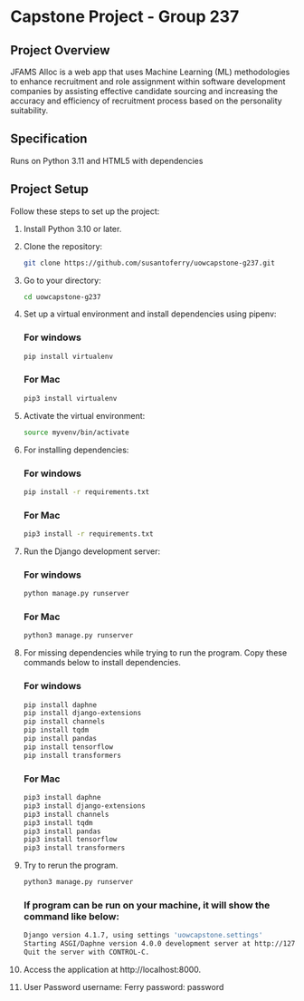 # Capstone Project - Group 237

## Project Overview

JFAMS Alloc is a web app that uses Machine Learning (ML) methodologies to enhance recruitment and role assignment within software development companies by assisting effective candidate sourcing and increasing the accuracy and efficiency of recruitment process based on the personality suitability.

## Specification
Runs on Python 3.11 and HTML5 with dependencies

## Project Setup

Follow these steps to set up the project:

1. Install Python 3.10 or later.

2. Clone the repository:

   ```bash
   git clone https://github.com/susantoferry/uowcapstone-g237.git
   
3. Go to your directory:
   
   ```bash
   cd uowcapstone-g237
   
4. Set up a virtual environment and install dependencies using pipenv:
   
    ### For windows
    ```bash
    pip install virtualenv
    ```

    ### For Mac
    ```bash
    pip3 install virtualenv
    ```   
   
5. Activate the virtual environment:
   
    ```bash
    source myvenv/bin/activate
    ```

6. For installing dependencies:

    ### For windows
    ```bash
    pip install -r requirements.txt
    ```

    ### For Mac
    ```bash
    pip3 install -r requirements.txt
    ```       
   
7. Run the Django development server:

   ### For windows
    ```bash
    python manage.py runserver
    ```

    ### For Mac
    ```bash
    python3 manage.py runserver
    ```    

8. For missing dependencies while trying to run the program. Copy these commands below to install dependencies.

    ### For windows
    ```bash
    pip install daphne
    pip install django-extensions
    pip install channels
    pip install tqdm
    pip install pandas
    pip install tensorflow
    pip install transformers
    ```

    ### For Mac
    ```bash
    pip3 install daphne
    pip3 install django-extensions
    pip3 install channels
    pip3 install tqdm
    pip3 install pandas
    pip3 install tensorflow
    pip3 install transformers
    ```   

9. Try to rerun the program.

    ```bash
    python3 manage.py runserver
    ```

    ### If program can be run on your machine, it will show the command like below:
    ```bash
    Django version 4.1.7, using settings 'uowcapstone.settings'
    Starting ASGI/Daphne version 4.0.0 development server at http://127.0.0.1:8000/
    Quit the server with CONTROL-C.
    ```

10. Access the application at http://localhost:8000.

11. User Password
    username: Ferry
    password: password
   
   
   
